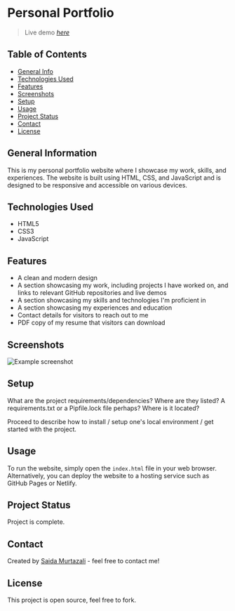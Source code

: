 # Personal Portfolio
> Live demo [_here_](https://www.saidamurtazali.com)

## Table of Contents
* [General Info](#general-information)
* [Technologies Used](#technologies-used)
* [Features](#features)
* [Screenshots](#screenshots)
* [Setup](#setup)
* [Usage](#usage)
* [Project Status](#project-status)
* [Contact](#contact)
* [License](#license)


## General Information
This is my personal portfolio website where I showcase my work, skills, and experiences. The website is built using HTML, CSS, and JavaScript and is designed to be responsive and accessible on various devices.


## Technologies Used
- HTML5
- CSS3
- JavaScript


## Features
- A clean and modern design
- A section showcasing my work, including projects I have worked on, and links to relevant GitHub repositories and live demos
- A section showcasing my skills and technologies I'm proficient in
- A section showcasing my experiences and education
- Contact details for visitors to reach out to me
- PDF copy of my resume that visitors can download


## Screenshots
![Example screenshot](./img/screenshot.png)
<!-- If you have screenshots you'd like to share, include them here. -->


## Setup
What are the project requirements/dependencies? Where are they listed? A requirements.txt or a Pipfile.lock file perhaps? Where is it located?

Proceed to describe how to install / setup one's local environment / get started with the project.


## Usage
To run the website, simply open the `index.html` file in your web browser. Alternatively, you can deploy the website to a hosting service such as GitHub Pages or Netlify.


## Project Status
Project is complete.


## Contact
Created by [Saida Murtazali](https://github.com/saidam90) - feel free to contact me!


## License 
This project is open source, feel free to fork.


